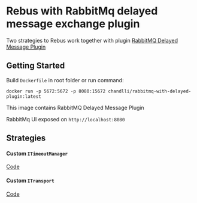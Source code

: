 # Rebus with RabbitMq delayed message exchange plugin

Two strategies to Rebus work together with plugin [RabbitMQ Delayed Message Plugin](https://github.com/rabbitmq/rabbitmq-delayed-message-exchange)

## Getting Started

Build `Dockerfile` in root folder or run command:

```
docker run -p 5672:5672 -p 8080:15672 chandlli/rabbitmq-with-delayed-plugin:latest
```
This image contains RabbitMQ Delayed Message Plugin

RabbitMq UI exposed on `http://localhost:8080`

## Strategies

#### Custom `ITimeoutManager`

[Code](https://github.com/chandlli/Rebus-RabbitMq-delayed-message-exchange/blob/master/src/Timeout)

#### Custom `ITransport`

[Code](https://github.com/chandlli/Rebus-RabbitMq-delayed-message-exchange/tree/master/src/Transport)
